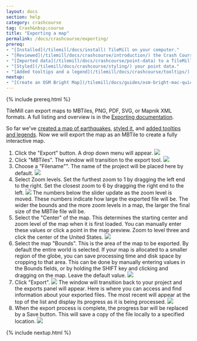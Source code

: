 ```yaml
---
layout: docs
section: help
category: crashcourse
tag: Crash&nbsp;course
title: "Exporting a map"
permalink: /docs/crashcourse/exporting/
prereq:
- "[Installed](/tilemill/docs/install) TileMill on your computer."
- "[Reviewed](/tilemill/docs/crashcourse/introduction/) the Crash Course introduction."
- "[Imported data](/tilemill/docs/crashcourse/point-data) to a TileMill project."
- "[Styled](/tilemill/docs/crashcourse/styling/) your point data."
- "[Added tooltips and a legend](/tilemill/docs/crashcourse/tooltips/) to your map."
nextup:
- "[Create an OSM Bright Map](/tilemill/docs/guides/osm-bright-mac-quickstart/) that pulls it all together."
---
```


{% include prereq.html %}

TileMill can export maps to MBTiles, PNG, PDF, SVG, or Mapnik XML formats. A full listing and overview is in the [Exporting documentation](/tilemill/docs/manual/exporting/).

So far we've [created a map of earthquakes](/tilemill/docs/crashcourse/point-data), [styled it](/tilemill/docs/crashcourse/styling), and [added tooltips and legends](/tilemill/docs/crashcourse/tooltips). Now we will export the map as an MBTile to create a fully interactive map.

1. Click the "Export" button. A drop down menu will appear.
  ![](/tilemill/assets/pages/exporting-1.png)
2. Click "MBTiles". The window will transition to the export tool.
  ![](/tilemill/assets/pages/exporting-2.png)
3. Choose a "Filename"". The name of the project will be placed here by default.
  ![](/tilemill/assets/pages/exporting-3.png)
4. Select Zoom levels. Set the furthest zoom to 1 by dragging the left end to the right. Set the closest zoom to 6 by dragging the right end to the left.
  ![](/tilemill/assets/pages/exporting-5.png)
The numbers below the slider update as the zoom level is moved. These numbers indicate how large the exported file will be. The wider the bounds and the more zoom levels in a map, the larger the final size of the MBTile file will be.
5. Select the "Center" of the map. This determines the starting center and zoom level of the map when it is first loaded. You can manually enter these values or click a point in the map preview. Zoom to level three and click the center of the United States.
  ![](/tilemill/assets/pages/exporting-6.png)
6. Select the map "Bounds". This is the area of the map to be exported. By default the entire world is selected. If your map is allocated to a smaller region of the globe, you can save processing time and disk space by cropping to that area. This can be done by manually entering values in the Bounds fields, or by holding the SHIFT key and clicking and dragging on the map. Leave the default value.
  ![](/tilemill/assets/pages/exporting-4.png)
6. Click "Export".
  ![](/tilemill/assets/pages/exporting-7.png)
The window will transition back to your project and the exports panel will appear. Here is where you can access and find information about your exported files. The most recent will appear at the top of the list and display its progress as it is being processed.
  ![](/tilemill/assets/pages/exporting-8.png)
7. When the export process is complete, the progress bar will be replaced by a Save button. This will save a copy of the file locally to a specified location.
  ![](/tilemill/assets/pages/exporting-9.png)

{% include nextup.html %}

